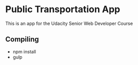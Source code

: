 # Public Transportation App

This is an app for the Udacity Senior Web Developer Course
 
## Compiling

* npm install
* gulp
